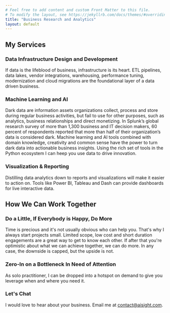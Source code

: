 ```yaml
---
# Feel free to add content and custom Front Matter to this file.
# To modify the layout, see https://jekyllrb.com/docs/themes/#overriding-theme-defaults
title: "Business Research and Analytics"
layout: default
---
```

<section id="services">
	<div class="container">
		<h2>My Services</h2>
		<div class="service">
			<h3>Data Infrastructure Design and Development</h3>
			<p>If data is the lifeblood of business, infrastructure is its heart. ETL pipelines, data lakes, vendor integrations, warehousing, performance tuning, modernization and cloud migrations are the foundational layer of a data driven business.</p>
		</div>
		<div class="service">
			<h3>Machine Learning and AI</h3>
			<p>Dark data are information assets organizations collect, process and store during regular business activities, but fail to use for other purposes, such as analytics, business relationships and direct monetizing. In Splunk’s global research survey of more than 1,300 business and IT decision makers, 60 percent of respondents reported that more than half of their organization’s data is considered dark.  Machine learning and AI tools combined with domain knowledge, creativity and common sense have the power to turn dark data into actionable business insights.  Using the rich set of tools in the Python ecosystem I can heep you use data to drive innovation.</p>
		</div>
		<div class="service">
			<h3>Visualization &amp; Reporting</h3>
			<p>Distilling data analytics down to reports and visualizations will make it easier to action on.  Tools like Power BI, Tableau and Dash can provide dashboards for live interactive data.</p>
		</div>
	</div>
    <div class="container">
        <h2>How We Can Work Together</h2>
		<div class="service">
			<h3>Do a Little, If Everybody is Happy, Do More</h3>
			<p>Time is precious and it's not usually obvious who can help you. That's why I always start projects small.  Limited scope, low cost and short duration engagements
               are a great way to get to know each other.  If after that you're optimistic about what we can achieve together, we can do more.  In any case, the downside
               is capped, but the upside is not.</p>
		</div>
		<div class="service">
			<h3>Zero-In on a Bottleneck In Need of Attention</h3>
            <p>
            As solo practitioner, I can be dropped into a hotspot on demand to give you leverage when and where you need it.
            </p>
		</div>
		<div class="service">
			<h3>Let's Chat</h3>
			<p>I would love to hear about your business. Email me at <a href="mailto:contact@aisight.com">contact@aisight.com</a>.
            </p>
		</div>
    </div>
</section>